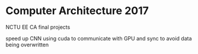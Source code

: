 # Computer Architecture 2017
NCTU EE CA final projects

speed up CNN using cuda to communicate with GPU and sync to avoid data being overwritten
